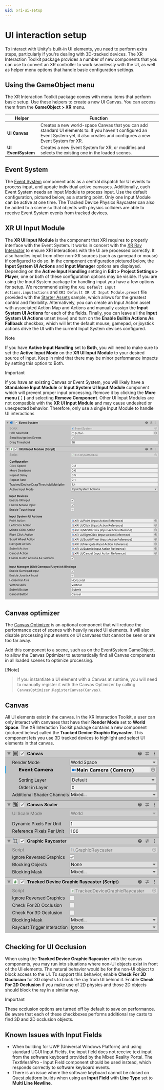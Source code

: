 ```yaml
---
uid: xri-ui-setup
---
```

# UI interaction setup

To interact with Unity's built-in UI elements, you need to perform extra steps, particularly if you're dealing with 3D-tracked devices. The XR Interaction Toolkit package provides a number of new components that you can use to convert an XR controller to work seamlessly with the UI, as well as helper menu options that handle basic configuration settings.

## Using the GameObject menu

The XR Interaction Toolkit package comes with menu items that perform basic setup. Use these helpers to create a new UI Canvas. You can access them from the **GameObject &gt; XR** menu.

|Helper|Function|
|---|---|
|**UI Canvas**|Creates a new world-space Canvas that you can add standard UI elements to. If you haven't configured an Event System yet, it also creates and configures a new Event System for XR.|
|**UI EventSystem**|Creates a new Event System for XR, or modifies and selects the existing one in the loaded scenes.|

## Event System

The [Event System](https://docs.unity3d.com/Packages/com.unity.ugui@1.0/manual/EventSystem.html) component acts as a central dispatch for UI events to process input, and update individual active canvases. Additionally, each Event System needs an Input Module to process input. Use the default configuration, pictured below, as a starting point. Only one Input Module can be active at one time. The Tracked Device Physics Raycaster can also be added to a scene so that objects with physics colliders are able to receive Event System events from tracked devices.

## XR UI Input Module

The **XR UI Input Module** is the component that XRI requires to properly interface with the Event System. It works in concert with the [XR Ray Interactor](xr-ray-interactor.md) to ensure XRI interactions with the UI are processed correctly. It also handles input from other non-XR sources (such as gamepad or mouse) if configured to do so. In the component configuration pictured below, the **Input System UI Actions** and **Input Manager** options are displayed. Depending on the **Active Input Handling** setting in **Edit &gt; Project Settings &gt; Player**, one or both of these configuration options may be visible. If you are using the Input System package for handling input you have a few options for setup. We recommend using the `XRI Default Input Actions.inputactions` and `XRI Default XR UI Input Module.preset` file provided with the [Starter Assets](samples.md#starter-assets) sample, which allows for the greatest control and flexibility. Alternatively, you can create an Input Action asset with associated Action Map and Actions and manually assign the **Input System UI Actions** for each of the fields. Finally, you can leave all the **Input System UI Actions** unset (`None`) and turn on the **Enable Builtin Actions As Fallback** checkbox, which will let the default mouse, gamepad, or joystick actions drive the UI with the current Input System devices configured.

> [!NOTE]
> If you have **Active Input Handling** set to **Both**, you will need to make sure to set the **Active Input Mode** on the **XR UI Input Module** to your desired source of input. Keep in mind that there may be minor performance impacts by setting this option to Both.

> [!IMPORTANT]
> If you have an existing Canvas or Event System, you will likely have a **Standalone Input Module** or **Input System UI Input Module** component which will prevent proper input processing. Remove it by clicking the **More menu (&#8942;)** and selecting **Remove Component**. Other UI Input Modules are not compatible with the **XR UI Input Module** and may cause undesired or unexpected behavior. Therefore, only use a single Input Module to handle UI interactions.

![ui-event-system-setup](images/ui-event-system-setup.png)

## Canvas optimizer

The [Canvas Optimizer](canvas-optimizer.md) is an optional component that will reduce the performance cost of scenes with heavily nested UI elements. It will also disable processing input events on UI canvases that cannot be seen or are too far away.

Add this component to a scene, such as on the EventSystem GameObject, to allow the Canvas Optimizer to automatically find all Canvas components in all loaded scenes to optimize processing.

[!Note]
> If you instantiate a UI element with a Canvas at runtime, you will need to manually register it with the Canvas Optimizer by calling `CanvasOptimizer.RegisterCanvas(Canvas)`.

## Canvas
All UI elements exist in the canvas. In the XR Interaction Toolkit, a user can only interact with canvases that have their **Render Mode** set to **World Space**. The XR Interaction Toolkit package contains a new component (pictured below) called the **Tracked Device Graphic Raycaster**. This component lets you use 3D tracked devices to highlight and select UI elements in that canvas.

![ui-canvas-setup](images/ui-canvas-setup.png)

## Checking for UI Occlusion
When using the **Tracked Device Graphic Raycaster** with the canvas components, you may run into situations where non-UI objects exist in front of the UI elements. The natural behavior would be for the non-UI object to block access to the UI. To support this behavior, enable **Check For 3D Occlusion** for 3D objects to block the ray from UI behind it. Enable **Check For 2D Occlusion** if you make use of 2D physics and those 2D objects should block the ray in a similar way.

> [!IMPORTANT]
> These occlusion options are turned off by default to save on performance. Be aware that each of these checkboxes performs additional ray casts to find 3D and 2D occlusion objects.

## Known Issues with Input Fields
- When building for UWP (Universal Windows Platform) and using standard UGUI Input Fields, the input field does not receive text input from the software keyboard provided by the Mixed Reality Portal. The TextMeshPro - Input Field component should be used instead, which responds correctly to software keyboard events.
- There is an issue where the software keyboard cannot be closed on Quest platform builds when using an **Input Field** with **Line Type** set to **Multi Line Newline**.